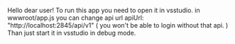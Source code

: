 Hello dear user! 
To run this app you need to open it in vsstudio. 
in wwwroot/app.js you can change api url  apiUrl: "http://localhost:2845/api/v1" ( you won't be able to login without that api. )
Than just start it in vsstudio in debug mode. 

